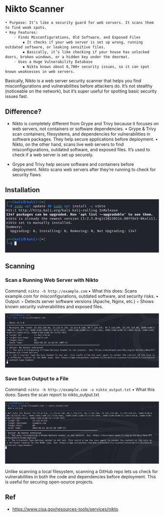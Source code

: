 # Nikto Scanner

    • Purpose: It’s like a security guard for web servers. It scans them to find weak spots.
    • Key Features:
        ◦ Finds Misconfigurations, Old Software, and Exposed Files
            ▪ It checks if your web server is set up wrong, running outdated software, or leaking sensitive files.
            ▪ Basically, it’s like checking if your house has unlocked doors, broken windows, or a hidden key under the doormat.
        ◦ Uses a Huge Vulnerability Database
            ▪ Nikto knows about 6,700+ security issues, so it can spot known weaknesses in web servers.

Basically, Nikto is a web server security scanner that helps you find misconfigurations and vulnerabilities before attackers do. It’s not stealthy (noticeable on the network), but it’s super useful for spotting basic security issues fast.

## Difference?

* Nikto is completely different from Grype and Trivy because it focuses on web servers, not containers or software dependencies.
    • Grype & Trivy scan containers, filesystems, and dependencies for vulnerabilities in software packages. They help secure applications before deployment.
    • Nikto, on the other hand, scans live web servers to find misconfigurations, outdated software, and exposed files. It’s used to check if a web server is set up securely.

* Grype and Trivy help secure software and containers before deployment. Nikto scans web servers after they’re running to check for security flaws.

## Installation

![nikto_installation](../../../../images/computer_forensic/scanner/trivy_grype_nikko/nikto_installation.png)

## Scanning 

### Scan a Running Web Server with Nikto

Command: `nikto -h http://example.com`
    • What this does: Scans example.com for misconfigurations, outdated software, and security risks.
    • Output:
        ◦ Detects server software versions (Apache, Nginx, etc.)
        ◦ Shows known security vulnerabilities and exposed files.

![img_5.png](../../../../images/computer_forensic/scanner/trivy_grype_nikko/nikto_scan_server.png)

### Save Scan Output to a File

Command: `nikto -h http://example.com -o nikto_output.txt`
    • What this does: Saves the scan report to nikto_output.txt

![img_6.png](../../../../images/computer_forensic/scanner/trivy_grype_nikko/nikto_scan_server1.png)


Unlike scanning a local filesystem, scanning a GitHub repo lets us check for vulnerabilities in both the code and dependencies before deployment. This is useful for securing open-source projects.

## Ref

- https://www.cisa.gov/resources-tools/services/nikto